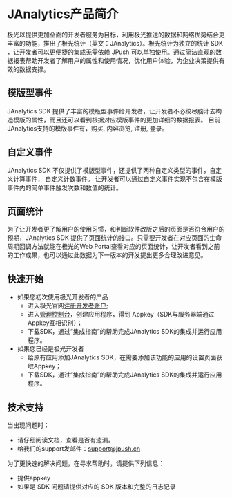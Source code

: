 # JAnalytics产品简介

极光以提供更加全面的开发者服务为目标，利用极光推送的数据和网络优势结合更丰富的功能，推出了极光统计（英文：JAnalytics）。极光统计为独立的统计 SDK ，让开发者可以更便捷的集成无需依赖 JPush 可以单独使用。通过简洁直观的数据报表帮助开发者了解用户的属性和使用情况，优化用户体验，为企业决策提供有效的数据支撑。


## 模版型事件

JAnalytics SDK 提供了丰富的模版型事件给开发者，让开发者不必绞尽脑汁去构造模版的属性，而且还可以看到根据对应模版事件的更加详细的数据报表。
目前JAnalytics支持的模版事件有，购买, 内容浏览, 注册, 登录。

## 自定义事件

JAnalytics SDK 不仅提供了模版型事件，还提供了两种自定义类型的事件，自定义计算事件， 自定义计数事件。
让开发者可以通过自定义事件实现不包含在模版事件内的简单事件触发次数和数值的统计。


## 页面统计

为了让开发者更了解用户的使用习惯，和判断软件改版之后的页面是否符合用户的预期，JAnalytics SDK 提供了页面统计的接口。只需要开发者在对应页面的生命周期回调方法就能在极光的Web Portal查看对应的页面统计，让开发者看到之前的工作成果，也可以通过此数据为下一版本的开发提出更多合理改进意见。


## 快速开始

+ 如果您初次使用极光开发者的产品
	+ 进入极光官网[注册开发者账户](https://www.jiguang.cn/accounts/register);
	+ 进入[管理控制台](https://www.jiguang.cn/dev/#/app/list)，创建应用程序，得到 Appkey（SDK与服务器端通过Appkey互相识别）；
	+ 下载SDK，通过“集成指南”的帮助完成JAnalytics SDK的集成并运行应用程序。
+ 如果您已经是极光开发者
	+ 给原有应用添加JAnalytics SDK，在需要添加该功能的应用的设置页面获取Appkey；
	+ 下载SDK，通过“集成指南”的帮助完成JAnalytics SDK的集成并运行应用程序。

## 技术支持
当出现问题时：

+ 请仔细阅读文档，查看是否有遗漏。
+ 给我们的support发邮件：[support&#64;jpush.cn](mailto:support&#64;jpush.cn)

为了更快速的解决问题，在寻求帮助时，请提供下列信息：

+ 提供appkey
+ 如果是 SDK 问题请提供对应的 SDK 版本和完整的日志记录